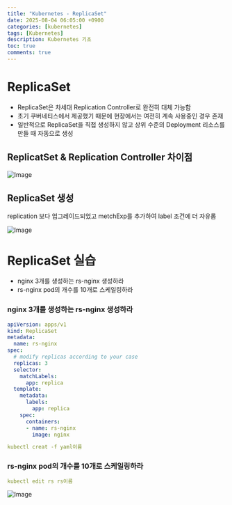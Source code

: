 ```yaml
---
title: "Kubernetes - ReplicaSet"
date: 2025-08-04 06:05:00 +0900
categories: [kubernetes]
tags: [Kubernetes]
description: Kubernetes 기초
toc: true
comments: true
---
```


# ReplicaSet

- ReplicaSet은 차세대 Replication Controller로 완전히 대체 가능함
- 초기 쿠버네티스에서 제공했기 때문에 현장에서는 여전히 계속 사용중인 경우 존재
- 일반적으로 ReplicaSet을 직접 생성하지 않고 상위 수준의 Deployment 리소스를 만들 때 자동으로 생성
## ReplicatSet & Replication Controller 차이점

![Image](https://prod-files-secure.s3.us-west-2.amazonaws.com/e6db513d-ec54-40ff-aa74-2487b0bcfe15/35742fe6-0f6d-41c3-a55c-0af6e8de2e29/Untitled.png?X-Amz-Algorithm=AWS4-HMAC-SHA256&X-Amz-Content-Sha256=UNSIGNED-PAYLOAD&X-Amz-Credential=ASIAZI2LB466TMKL572A%2F20250804%2Fus-west-2%2Fs3%2Faws4_request&X-Amz-Date=20250804T071438Z&X-Amz-Expires=3600&X-Amz-Security-Token=IQoJb3JpZ2luX2VjEAcaCXVzLXdlc3QtMiJIMEYCIQD8G62SWTgmv%2FK9NTcrmDTTwdD8Cg8d6Bdu7OmXRxPHdAIhALEM%2B%2BtMmGD8Ip3f30lhwa5MqDrTay9CYGDZ%2BDjfL%2FuxKv8DCEAQABoMNjM3NDIzMTgzODA1IgwdQwslOjburjTvi9gq3AOLUFRfsmlYbzYnNQtSlLBUKdAUYu4QecbQmV4d%2FGURXg%2BP3JlpeGKA0yggctRbEtj9xfiCS7az6Xy0vsE1Cn0Evfldau%2F1FMzOSWa2C66QZCtXwG65vShmxGeakvgMcqi8RkKrlVS3KoDc8qbqviiBPskuVWvvC0ASTk%2FMrHI%2FMw8T1lQIZRKHAlkPm9oTUW%2BlfG5bJVGDdGEIEql%2BWP%2BkU%2Fhmw86jd%2FgkwG3ACGnAUdn44eW1OxUdT45atfLSzP5uAFdR9V0hyP5zh%2B3lsNW%2BlRuDBhtrsxpfQ1rzQMxmPd9eQC7yyxJlTqPgiteOjb2Q69%2BxvO2NgI7Bu6hNADGH5IqEAJTlXSuIJiLlrh599I%2BwmfWQ0DqQ%2BrnbaDBmr2Ox7whKCAiVQ3xPf43gqco2s9ILQcpzrFphGcV6mSivLMZNer8ywfWD8gtod2AM5ai%2BmKUAMKRrnd8lriGA6sH92SUNEmtbfCGnls8BUwzCtLAQNkndR015e9P%2Btn%2BmC3AYwWspu%2Bh8mdCLr7b6xGvwR5vlQOzh%2BJ1kBXvuv8YifZjLQMlrUlt2h2qSUb4M32KK%2FD%2BCKI3eiOEth%2FWOEwQj3Py4kyXXgsu6zecj9XmhyunnCNq7%2FkboL5I7ETD%2Ft8HEBjqkAdWzy%2B7usRD%2FctG79Ylcqdd0f0zcnjlpyM6aLDeXhlGyt4pOopSwJqCqohUrYpWgDtvfjTNIk8qsuR6l%2BjRlM98dnbYSIhWB6ocj3Ua6%2BeuyUrdYlC4Q4TQ20xZjjjt93yP15wc21BLKDaesGbB5Lj3usecbTIAor3AqXbaIqbSrF6Gq2xmRvscq8eucYpCw4xCsYv8G3IEyROzIhZMiNGZdO3tk&X-Amz-Signature=327cedd40a1e602ab7874f0bc7a0ff550060648ce4280ba924e215585c96476a&X-Amz-SignedHeaders=host&x-amz-checksum-mode=ENABLED&x-id=GetObject)

## ReplicaSet 생성

replication 보다 업그레이드되었고 metchExp를 추가하여 label 조건에 더 자유롭

![Image](https://prod-files-secure.s3.us-west-2.amazonaws.com/e6db513d-ec54-40ff-aa74-2487b0bcfe15/e26579b4-01e4-429e-98f4-7aa4d0e3495d/Untitled.png?X-Amz-Algorithm=AWS4-HMAC-SHA256&X-Amz-Content-Sha256=UNSIGNED-PAYLOAD&X-Amz-Credential=ASIAZI2LB466TMKL572A%2F20250804%2Fus-west-2%2Fs3%2Faws4_request&X-Amz-Date=20250804T071438Z&X-Amz-Expires=3600&X-Amz-Security-Token=IQoJb3JpZ2luX2VjEAcaCXVzLXdlc3QtMiJIMEYCIQD8G62SWTgmv%2FK9NTcrmDTTwdD8Cg8d6Bdu7OmXRxPHdAIhALEM%2B%2BtMmGD8Ip3f30lhwa5MqDrTay9CYGDZ%2BDjfL%2FuxKv8DCEAQABoMNjM3NDIzMTgzODA1IgwdQwslOjburjTvi9gq3AOLUFRfsmlYbzYnNQtSlLBUKdAUYu4QecbQmV4d%2FGURXg%2BP3JlpeGKA0yggctRbEtj9xfiCS7az6Xy0vsE1Cn0Evfldau%2F1FMzOSWa2C66QZCtXwG65vShmxGeakvgMcqi8RkKrlVS3KoDc8qbqviiBPskuVWvvC0ASTk%2FMrHI%2FMw8T1lQIZRKHAlkPm9oTUW%2BlfG5bJVGDdGEIEql%2BWP%2BkU%2Fhmw86jd%2FgkwG3ACGnAUdn44eW1OxUdT45atfLSzP5uAFdR9V0hyP5zh%2B3lsNW%2BlRuDBhtrsxpfQ1rzQMxmPd9eQC7yyxJlTqPgiteOjb2Q69%2BxvO2NgI7Bu6hNADGH5IqEAJTlXSuIJiLlrh599I%2BwmfWQ0DqQ%2BrnbaDBmr2Ox7whKCAiVQ3xPf43gqco2s9ILQcpzrFphGcV6mSivLMZNer8ywfWD8gtod2AM5ai%2BmKUAMKRrnd8lriGA6sH92SUNEmtbfCGnls8BUwzCtLAQNkndR015e9P%2Btn%2BmC3AYwWspu%2Bh8mdCLr7b6xGvwR5vlQOzh%2BJ1kBXvuv8YifZjLQMlrUlt2h2qSUb4M32KK%2FD%2BCKI3eiOEth%2FWOEwQj3Py4kyXXgsu6zecj9XmhyunnCNq7%2FkboL5I7ETD%2Ft8HEBjqkAdWzy%2B7usRD%2FctG79Ylcqdd0f0zcnjlpyM6aLDeXhlGyt4pOopSwJqCqohUrYpWgDtvfjTNIk8qsuR6l%2BjRlM98dnbYSIhWB6ocj3Ua6%2BeuyUrdYlC4Q4TQ20xZjjjt93yP15wc21BLKDaesGbB5Lj3usecbTIAor3AqXbaIqbSrF6Gq2xmRvscq8eucYpCw4xCsYv8G3IEyROzIhZMiNGZdO3tk&X-Amz-Signature=18c52464eed8447b1c469dcc5740a7ee28a2aafa78d8a9ad13e73a6617b08b17&X-Amz-SignedHeaders=host&x-amz-checksum-mode=ENABLED&x-id=GetObject)

# ReplicaSet 실습

- nginx 3개를 생성하는 rs-nginx 생성하라
- rs-nginx pod의 개수를 10개로 스케일링하라
### nginx 3개를 생성하는 rs-nginx 생성하라

```yaml
apiVersion: apps/v1
kind: ReplicaSet
metadata:
  name: rs-nginx
spec:
  # modify replicas according to your case
  replicas: 3
  selector:
    matchLabels:
      app: replica
  template:
    metadata:
      labels:
        app: replica
    spec:
      containers:
      - name: rs-nginx
        image: nginx
```

```yaml
kubectl creat -f yaml이름
```

### rs-nginx pod의 개수를 10개로 스케일링하라

```yaml
kubectl edit rs rs이름
```

![Image](https://prod-files-secure.s3.us-west-2.amazonaws.com/e6db513d-ec54-40ff-aa74-2487b0bcfe15/c60f5b28-6cbb-4a8f-914e-b940a64e304d/Untitled.png?X-Amz-Algorithm=AWS4-HMAC-SHA256&X-Amz-Content-Sha256=UNSIGNED-PAYLOAD&X-Amz-Credential=ASIAZI2LB466TMKL572A%2F20250804%2Fus-west-2%2Fs3%2Faws4_request&X-Amz-Date=20250804T071438Z&X-Amz-Expires=3600&X-Amz-Security-Token=IQoJb3JpZ2luX2VjEAcaCXVzLXdlc3QtMiJIMEYCIQD8G62SWTgmv%2FK9NTcrmDTTwdD8Cg8d6Bdu7OmXRxPHdAIhALEM%2B%2BtMmGD8Ip3f30lhwa5MqDrTay9CYGDZ%2BDjfL%2FuxKv8DCEAQABoMNjM3NDIzMTgzODA1IgwdQwslOjburjTvi9gq3AOLUFRfsmlYbzYnNQtSlLBUKdAUYu4QecbQmV4d%2FGURXg%2BP3JlpeGKA0yggctRbEtj9xfiCS7az6Xy0vsE1Cn0Evfldau%2F1FMzOSWa2C66QZCtXwG65vShmxGeakvgMcqi8RkKrlVS3KoDc8qbqviiBPskuVWvvC0ASTk%2FMrHI%2FMw8T1lQIZRKHAlkPm9oTUW%2BlfG5bJVGDdGEIEql%2BWP%2BkU%2Fhmw86jd%2FgkwG3ACGnAUdn44eW1OxUdT45atfLSzP5uAFdR9V0hyP5zh%2B3lsNW%2BlRuDBhtrsxpfQ1rzQMxmPd9eQC7yyxJlTqPgiteOjb2Q69%2BxvO2NgI7Bu6hNADGH5IqEAJTlXSuIJiLlrh599I%2BwmfWQ0DqQ%2BrnbaDBmr2Ox7whKCAiVQ3xPf43gqco2s9ILQcpzrFphGcV6mSivLMZNer8ywfWD8gtod2AM5ai%2BmKUAMKRrnd8lriGA6sH92SUNEmtbfCGnls8BUwzCtLAQNkndR015e9P%2Btn%2BmC3AYwWspu%2Bh8mdCLr7b6xGvwR5vlQOzh%2BJ1kBXvuv8YifZjLQMlrUlt2h2qSUb4M32KK%2FD%2BCKI3eiOEth%2FWOEwQj3Py4kyXXgsu6zecj9XmhyunnCNq7%2FkboL5I7ETD%2Ft8HEBjqkAdWzy%2B7usRD%2FctG79Ylcqdd0f0zcnjlpyM6aLDeXhlGyt4pOopSwJqCqohUrYpWgDtvfjTNIk8qsuR6l%2BjRlM98dnbYSIhWB6ocj3Ua6%2BeuyUrdYlC4Q4TQ20xZjjjt93yP15wc21BLKDaesGbB5Lj3usecbTIAor3AqXbaIqbSrF6Gq2xmRvscq8eucYpCw4xCsYv8G3IEyROzIhZMiNGZdO3tk&X-Amz-Signature=7ed6248dc6d093e6bc2ae96c95e8b3e5e58f021966a386ac71c6338e588915a0&X-Amz-SignedHeaders=host&x-amz-checksum-mode=ENABLED&x-id=GetObject)


